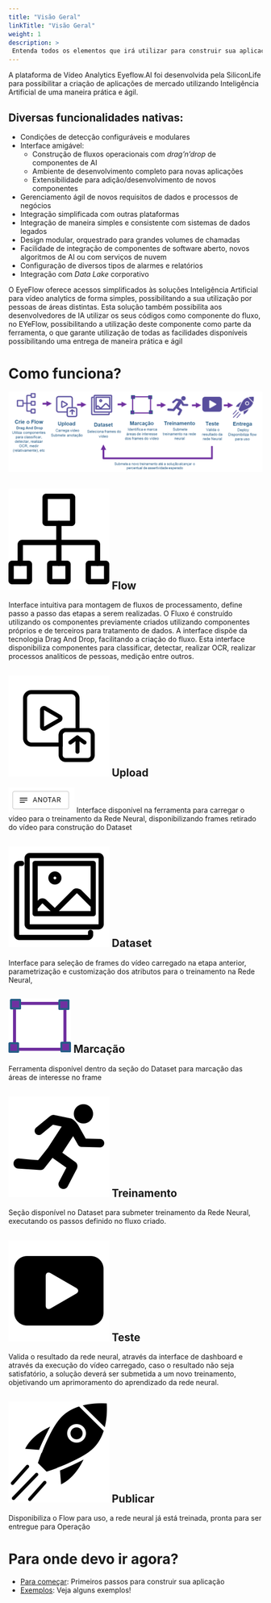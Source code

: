 ```yaml
---
title: "Visão Geral"
linkTitle: "Visão Geral"
weight: 1
description: >
 Entenda todos os elementos que irá utilizar para construir sua aplicação
---
```


A plataforma de Vídeo Analytics Eyeflow.AI foi desenvolvida pela SiliconLife para possibilitar a
criação de aplicações de mercado utilizando Inteligência Artificial de uma maneira prática e ágil.

## Diversas funcionalidades nativas:

- Condições de detecção configuráveis e modulares
- Interface amigável:
  - Construção de fluxos operacionais com *drag’n’drop* de componentes de AI
  - Ambiente de desenvolvimento completo para novas aplicações
  - Extensibilidade para adição/desenvolvimento de novos componentes
- Gerenciamento ágil de novos requisitos de dados e processos de negócios
- Integração simplificada com outras plataformas
- Integração de maneira simples e consistente com sistemas de dados legados
- Design modular, orquestrado para grandes volumes de chamadas
- Facilidade de integração de componentes de software aberto, novos algoritmos
  de AI ou com serviços de nuvem
- Configuração de diversos tipos de alarmes e relatórios
- Integração com *Data Lake* corporativo

O EyeFlow oferece acessos simplificados às soluções Inteligência Artificial
para vídeo analytics de forma simples, possibilitando a sua utilização por
pessoas de áreas distintas. Esta solução também possibilita aos
desenvolvedores de IA utilizar os seus códigos como componente do fluxo, no
EYeFlow, possibilitando a utilização deste componente como parte da
ferramenta, o que garante utilização de todas as facilidades disponíveis
possibilitando uma entrega de maneira prática e ágil

# Como funciona?

![Visão Geral](/screenshots/2edd9b0175960780ed479291d0adc6d8.png)

## ![Flow](/screenshots/036889fd1c08813042e32d9fe50439a9.png#icon) Flow

Interface intuitiva para montagem de fluxos de processamento, define passo a
passo das etapas a serem realizadas. O Fluxo é construído utilizando os
componentes previamente criados utilizando componentes próprios e de
terceiros para tratamento de dados. A interface dispõe da tecnologia Drag
And Drop, facilitando a criação do fluxo. Esta interface disponibiliza
componentes para classificar, detectar, realizar OCR, realizar processos
analíticos de pessoas, medição entre outros.

## ![Upload](/screenshots/13526a42e6cba74c2ca123581f41d23d.png#icon) Upload

![Botão Anotar](/screenshots/8f54bde44fd3300b8923ce16c7d6bafc.png#button)
Interface disponível na ferramenta para carregar o vídeo para o treinamento da Rede Neural,
disponibilizando frames retirado do vídeo para construção do Dataset

## ![Dataset](/screenshots/e11aa076d81124afd80c34d4cdfe8d09.png#icon) Dataset

Interface para seleção de frames do vídeo carregado na etapa anterior,
parametrização e customização dos atributos para o treinamento na Rede
Neural,

## ![Marcação](/screenshots/2cbc01d87ccb578ccf41bce161e9b13a.png#icon) Marcação

Ferramenta disponível dentro da seção do Dataset para marcação das áreas de interesse no frame

## ![Treinamento](/screenshots/3b897c90fad29c16aea0f2675bbe949b.png#icon) Treinamento

Seção disponível no Dataset para submeter treinamento da Rede Neural, executando os passos definido no fluxo criado.

## ![Botão Video](/screenshots/43412dcb99e664fe196d1f168404a4ae.png#icon) Teste

Valida o resultado da rede neural, através da interface de dashboard e através da
execução do vídeo carregado, caso o resultado não seja satisfatório, a
solução deverá ser submetida a um novo treinamento, objetivando um
aprimoramento do aprendizado da rede neural.

## ![Publicar](/screenshots/50064beae7ef575ef6ab69b87deda608.png#icon) Publicar

Disponibiliza o Flow para uso, a rede neural já está treinada, pronta para ser entregue para
Operação


# Para onde devo ir agora?

* [Para começar](/docs/getting-started/): Primeiros passos para construir sua aplicação
* [Exemplos](/docs/examples/): Veja alguns exemplos!

